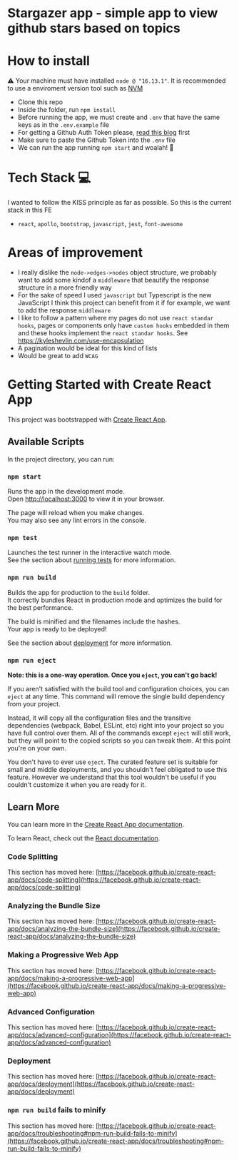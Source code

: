 # Stargazer app - simple app to view github stars based on topics
# How to install
⚠️ Your machine must have installed `node @ "16.13.1"`. It is recommended to use a enviroment version tool such as [NVM](https://github.com/nvm-sh/nvm)
 
- Clone this repo 
- Inside the folder, run `npm install`
- Before running the app, we must create and `.env` that have the same keys as in the `.env.example` file
- For getting a Github Auth Token please, [read this blog](https://docs.github.com/en/authentication/keeping-your-account-and-data-secure/creating-a-personal-access-token) first 
- Make sure to paste the Github Token into the `.env` file
- We can run the app running `npm start` and woalah! 💫

# Tech Stack 💻
I wanted to follow the  KISS principle as far as possible. So this is the current stack in this FE
- `react`, `apollo`, `bootstrap`, `javascript`, `jest`, `font-awesome`

# Areas of improvement 
- I really dislike the `node->edges->nodes` object structure, we probably want to add some kindof a `middleware` that beautify the response structure in a more friendly way
- For the sake of speed I used `javascript` but Typescript is the new JavaScript I think this project can benefit from it if for example, we want to add the response `middleware` 
- I like to follow a pattern where my pages do not use `react standar hooks`, pages or components only have `custom hooks` embedded in them and these hooks implement the `react standar hooks`. See https://kyleshevlin.com/use-encapsulation
- A pagination would be ideal for this kind of lists
- Would be great to add `WCAG`

# Getting Started with Create React App

This project was bootstrapped with [Create React App](https://github.com/facebook/create-react-app).

## Available Scripts

In the project directory, you can run:

### `npm start`

Runs the app in the development mode.\
Open [http://localhost:3000](http://localhost:3000) to view it in your browser.

The page will reload when you make changes.\
You may also see any lint errors in the console.

### `npm test`

Launches the test runner in the interactive watch mode.\
See the section about [running tests](https://facebook.github.io/create-react-app/docs/running-tests) for more information.

### `npm run build`

Builds the app for production to the `build` folder.\
It correctly bundles React in production mode and optimizes the build for the best performance.

The build is minified and the filenames include the hashes.\
Your app is ready to be deployed!

See the section about [deployment](https://facebook.github.io/create-react-app/docs/deployment) for more information.

### `npm run eject`

**Note: this is a one-way operation. Once you `eject`, you can't go back!**

If you aren't satisfied with the build tool and configuration choices, you can `eject` at any time. This command will remove the single build dependency from your project.

Instead, it will copy all the configuration files and the transitive dependencies (webpack, Babel, ESLint, etc) right into your project so you have full control over them. All of the commands except `eject` will still work, but they will point to the copied scripts so you can tweak them. At this point you're on your own.

You don't have to ever use `eject`. The curated feature set is suitable for small and middle deployments, and you shouldn't feel obligated to use this feature. However we understand that this tool wouldn't be useful if you couldn't customize it when you are ready for it.

## Learn More

You can learn more in the [Create React App documentation](https://facebook.github.io/create-react-app/docs/getting-started).

To learn React, check out the [React documentation](https://reactjs.org/).

### Code Splitting

This section has moved here: [https://facebook.github.io/create-react-app/docs/code-splitting](https://facebook.github.io/create-react-app/docs/code-splitting)

### Analyzing the Bundle Size

This section has moved here: [https://facebook.github.io/create-react-app/docs/analyzing-the-bundle-size](https://facebook.github.io/create-react-app/docs/analyzing-the-bundle-size)

### Making a Progressive Web App

This section has moved here: [https://facebook.github.io/create-react-app/docs/making-a-progressive-web-app](https://facebook.github.io/create-react-app/docs/making-a-progressive-web-app)

### Advanced Configuration

This section has moved here: [https://facebook.github.io/create-react-app/docs/advanced-configuration](https://facebook.github.io/create-react-app/docs/advanced-configuration)

### Deployment

This section has moved here: [https://facebook.github.io/create-react-app/docs/deployment](https://facebook.github.io/create-react-app/docs/deployment)

### `npm run build` fails to minify

This section has moved here: [https://facebook.github.io/create-react-app/docs/troubleshooting#npm-run-build-fails-to-minify](https://facebook.github.io/create-react-app/docs/troubleshooting#npm-run-build-fails-to-minify)
